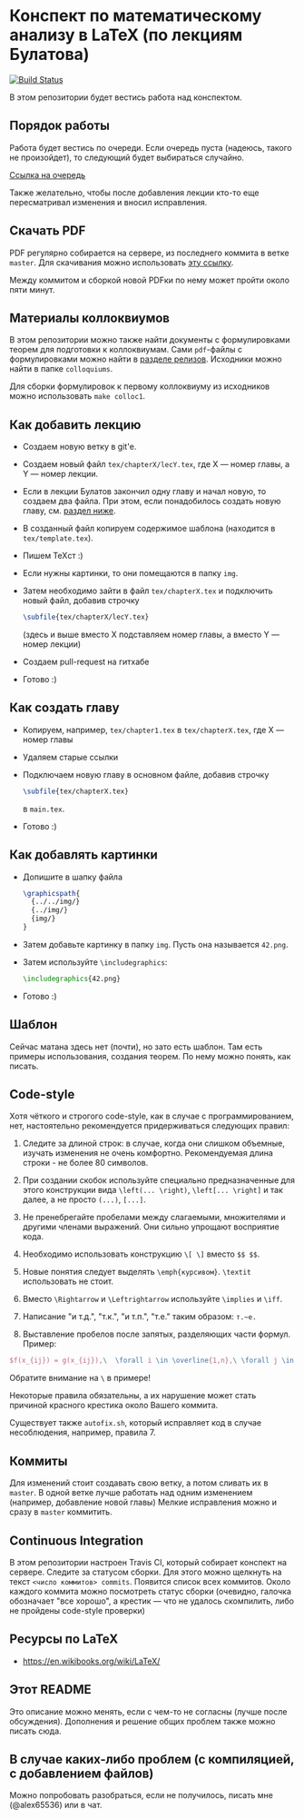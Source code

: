 ﻿# Конспект по математическому анализу в LaTeX (по лекциям Булатова)

[![Build Status](https://travis-ci.com/alex65536/bulatov-lectures.svg?token=jpeNqaJZZxa4oU5dqJk8&branch=master)](https://travis-ci.com/alex65536/bulatov-lectures)

В этом репозитории будет вестись работа над конспектом.

## Порядок работы

Работа будет вестись по очереди. Если очередь пуста (надеюсь, такого не
произойдет), то следующий будет выбираться случайно.

[Ссылка на очередь](https://github.com/alex65536/bulatov-lectures/projects/1)

Также желательно, чтобы после добавления лекции кто-то еще
пересматривал изменения и вносил исправления.

## Скачать PDF

PDF регулярно собирается на сервере, из последнего коммита в ветке `master`.
Для скачивания можно использовать
[эту ссылку](https://github.com/alex65536/bulatov-lectures/releases/download/latest/bulatov.pdf).

Между коммитом и сборкой новой PDFки по нему может пройти около пяти минут.

## Материалы коллоквиумов

В этом репозитории можно также найти документы с формулировками теорем для
подготовки к коллоквиумам. Сами `pdf`-файлы с формулировками можно найти в
[разделе релизов](https://github.com/alex65536/bulatov-lectures/releases).
Исходники можно найти в папке `colloquiums`.

Для сборки формулировок к первому коллоквиуму из исходников можно использовать
`make colloc1`.

## Как добавить лекцию

* Создаем новую ветку в git'е.

* Создаем новый файл `tex/chapterX/lecY.tex`, где X &mdash; номер главы,
а Y &mdash; номер лекции.

* Если в лекции Булатов закончил одну главу и начал новую, то создаем два файла.
При этом, если понадобилось создать новую главу, см.
[раздел ниже](#как-создать-главу).

* В созданный файл копируем содержимое шаблона (находится в
`tex/template.tex`).

* Пишем TeXст :)

* Если нужны картинки, то они помещаются в папку `img`.

* Затем необходимо зайти в файл `tex/chapterX.tex` и подключить новый файл,
добавив строчку

  ```tex
  \subfile{tex/chapterX/lecY.tex}
  ```
  
  (здесь и выше вместо X подставляем номер главы, а вместо Y &mdash; номер лекции)

* Создаем pull-request на гитхабе

* Готово :)

## Как создать главу

* Копируем, например, `tex/chapter1.tex` в `tex/chapterX.tex`, где X &mdash;
номер главы

* Удаляем старые ссылки

* Подключаем новую главу в основном файле, добавив строчку

  ```tex
  \subfile{tex/chapterX.tex}
  ```
  
  в `main.tex`.
  
* Готово :)

## Как добавлять картинки

* Допишите в шапку файла
  
  ```tex
  \graphicspath{
    {../../img/}
    {../img/}
    {img/}
  }
  ```
* Затем добавьте картинку в папку `img`. Пусть она называется `42.png`.

* Затем используйте `\includegraphics`:

  ```tex
  \includegraphics{42.png}
  ```
  
* Готово :)

## Шаблон

Сейчас матана здесь нет (почти), но зато есть шаблон.
Там есть примеры использования, создания теорем.
По нему можно понять, как писать.

## Code-style

Хотя чёткого и строгого code-style, как в случае с программированием, нет,
настоятельно рекомендуется придерживаться следующих правил:

1) Следите за длиной строк: в случае, когда они слишком объемные, изучать
изменения не очень комфортно. Рекомендуемая длина строки - не более 80 символов.

2) При создании скобок используйте специально предназначенные для этого 
конструкции вида `\left(... \right)`, `\left[... \right]` и так далее,
а не просто `(...)`, `[...]`.

3) Не пренебрегайте пробелами между слагаемыми, множителями
и другими членами выражений. Они сильно упрощают восприятие кода.

4) Необходимо использовать конструкцию `\[ \]` вместо `$$ $$`.

5) Новые понятия следует выделять `\emph{курсивом}`. `\textit` использовать не стоит.

6) Вместо `\Rightarrow` и `\Leftrightarrow` используйте `\implies` и `\iff`.

7) Написание "и т.д.", "т.к.", "и т.п.", "т.е." таким образом: `т.~е.`  

8) Выставление пробелов после запятых, разделяющих части формул. Пример:  

```tex
$f(x_{ij}) = g(x_{ij}),\  \forall i \in \overline{1,n},\ \forall j \in \overline{1,m}$
```  
Обратите внимание на `\` в примере!

Некоторые правила обязательны, а их нарушение может стать причиной
красного крестика около Вашего коммита.

Существует также `autofix.sh`, который исправляет код в случае несоблюдения,
например, правила 7.

## Коммиты

Для изменений стоит создавать свою ветку, а потом сливать их в `master`.
В одной ветке лучше работать над одним изменением
(например, добавление новой главы)
Мелкие исправления можно и сразу в `master` коммитить.

## Continuous Integration

В этом репозитории настроен Travis CI, который собирает конспект на сервере.
Следите за статусом сборки. Для этого можно щелкнуть на текст
`<число коммитов> commits`. Появится список всех коммитов. Около каждого коммита
можно посмотреть статус сборки (очевидно, галочка обозначает "все хорошо", а
крестик &mdash; что не удалось скомпилить, либо не пройдены code-style проверки)

## Ресурсы по LaTeX

* https://en.wikibooks.org/wiki/LaTeX/

## Этот README

Это описание можно менять, если с чем-то не согласны (лучше после обсуждения).
Дополнения и решение общих проблем также можно писать сюда.

## В случае каких-либо проблем (с компиляцией, с добавлением файлов)

Можно попробовать разобраться, если не получилось,
писать мне (@alex65536) или в чат.
